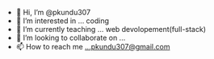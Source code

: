 - 👋 Hi, I’m @pkundu307
- 👀 I’m interested in ... coding
- 🌱 I’m currently teaching ... web devolopement(full-stack)
- 💞️ I’m looking to collaborate on ...
- 📫 How to reach me ...pkundu307@gmail.com

<!---
pkundu307/pkundu307 is a ✨ special ✨ repository because its `README.md` (this file) appears on your GitHub profile.
You can click the Preview link to take a look at your changes.
--->
